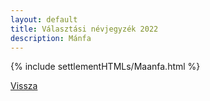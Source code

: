 ```yaml
---
layout: default
title: Választási névjegyzék 2022
description: Mánfa
---
```


{% include settlementHTMLs/Maanfa.html %}

[Vissza](../)